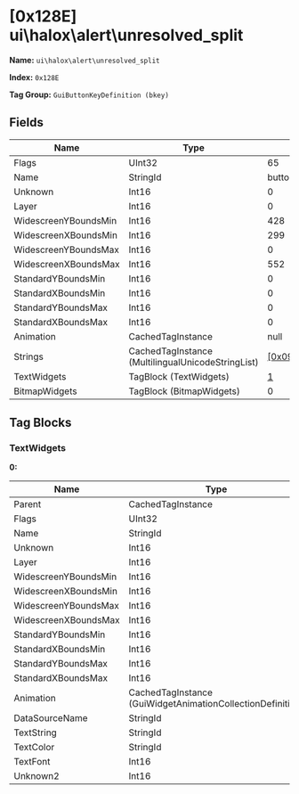 # [0x128E] ui\halox\alert\unresolved_split

**Name:** ```ui\halox\alert\unresolved_split```

**Index:** ```0x128E```

**Tag Group:** ```GuiButtonKeyDefinition (bkey)```

## Fields

Name	| Type	| Value
---	|---	|---	|
Flags	|UInt32	|65
Name	|StringId	|button_key_unresolved_error_split
Unknown	|Int16	|0
Layer	|Int16	|0
WidescreenYBoundsMin	|Int16	|428
WidescreenXBoundsMin	|Int16	|299
WidescreenYBoundsMax	|Int16	|0
WidescreenXBoundsMax	|Int16	|552
StandardYBoundsMin	|Int16	|0
StandardXBoundsMin	|Int16	|0
StandardYBoundsMax	|Int16	|0
StandardXBoundsMax	|Int16	|0
Animation	|CachedTagInstance	|null
Strings	|CachedTagInstance (MultilingualUnicodeStringList)	|[[0x0989] ui\halox\alert\strings](../MultilingualUnicodeStringList/0989.md)
TextWidgets	|TagBlock (TextWidgets)	|[1](#textwidgets)
BitmapWidgets	|TagBlock (BitmapWidgets)	|0


## Tag Blocks

### TextWidgets

**0:**

Name	| Type	| Value
---	|---	|---	|
Parent	|CachedTagInstance	|null
Flags	|UInt32	|65545
Name	|StringId	|
Unknown	|Int16	|0
Layer	|Int16	|10
WidescreenYBoundsMin	|Int16	|2
WidescreenXBoundsMin	|Int16	|81
WidescreenYBoundsMax	|Int16	|32
WidescreenXBoundsMax	|Int16	|471
StandardYBoundsMin	|Int16	|0
StandardXBoundsMin	|Int16	|0
StandardYBoundsMax	|Int16	|0
StandardXBoundsMax	|Int16	|0
Animation	|CachedTagInstance (GuiWidgetAnimationCollectionDefinition)	|[[0x0784] 0x00000784](../GuiWidgetAnimationCollectionDefinition/0784.md)
DataSourceName	|StringId	|
TextString	|StringId	|button_key_unresolved_error
TextColor	|StringId	|ice
TextFont	|Int16	|1
Unknown2	|Int16	|0


